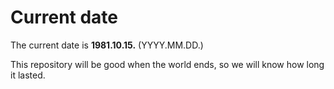 # Current date

The current date is **1981.10.15.** (YYYY.MM.DD.)

This repository will be good when the world ends, so we will know how long it lasted.